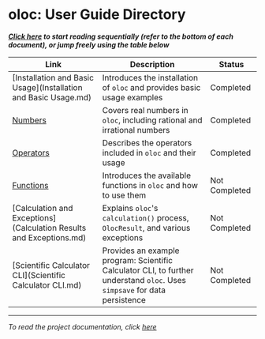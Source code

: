 # oloc: User Guide Directory  

***[Click here](installation_and_basic_usage.md) to start reading sequentially (refer to the bottom of each document), or jump freely using the table below***  

| Link                                                                | Description                                                                                                                | Status        |  
|---------------------------------------------------------------------|----------------------------------------------------------------------------------------------------------------------------|---------------|  
| [Installation and Basic Usage](Installation and Basic Usage.md)     | Introduces the installation of `oloc` and provides basic usage examples                                                    | Completed     |  
| [Numbers](Numbers.md)                                               | Covers real numbers in `oloc`, including rational and irrational numbers                                                   | Completed     |  
| [Operators](Operators.md)                                           | Describes the operators included in `oloc` and their usage                                                                 | Completed     |  
| [Functions](Functions.md)                                           | Introduces the available functions in `oloc` and how to use them                                                           | Not Completed |  
| [Calculation and Exceptions](Calculation Results and Exceptions.md) | Explains `oloc`'s `calculation()` process, `OlocResult`, and various exceptions                                            | Not Completed |  
| [Scientific Calculator CLI](Scientific Calculator CLI.md)           | Provides an example program: Scientific Calculator CLI, to further understand `oloc`. Uses `simpsave` for data persistence | Not Completed |  

---  
*To read the project documentation, click [here](../../../README_en.md)*